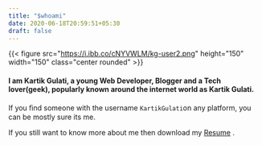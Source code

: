 ```yaml
---
title: "$whoami"
date: 2020-06-18T20:59:51+05:30
draft: false
---
```


{{< figure src="https://i.ibb.co/cNYVWLM/kg-user2.png" height="150" width="150" class="center rounded" >}}

#### I am Kartik Gulati, a young Web Developer, Blogger and a Tech lover(geek), popularly known around the internet world as Kartik Gulati.

 If you ﬁnd some­one with the user­name ```KartikGulati```on any platform, you can be mostly sure its me.

 If you still want to know more about me then download my [Resume](https://drive.google.com/uc?export=download&id=1f-aiIv4FwLQlmPa4ArcxVCJ4rs6e2Lr3) .

